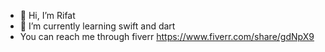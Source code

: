 - 👋 Hi, I’m Rifat
- 🌱 I’m currently learning swift and dart
- You can reach me through fiverr  https://www.fiverr.com/share/gdNpX9 
<!---
rifat-22/rifat-22 is a ✨ special ✨ repository because its `README.md` (this file) appears on your GitHub profile.
You can click the Preview link to take a look at your changes.
--->
